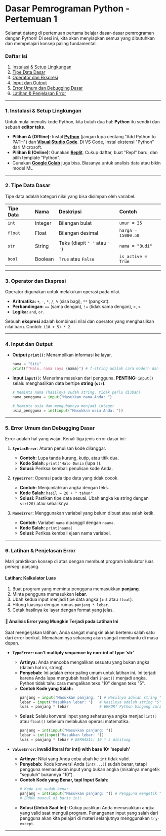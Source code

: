 # Dasar Pemrograman Python - Pertemuan 1

Selamat datang di pertemuan pertama belajar dasar-dasar pemrograman dengan Python! Di sesi ini, kita akan menyiapkan semua yang dibutuhkan dan mempelajari konsep paling fundamental.

### Daftar Isi
1.  [Instalasi & Setup Lingkungan](#1-instalasi--setup-lingkungan)
2.  [Tipe Data Dasar](#2-tipe-data-dasar)
3.  [Operator dan Ekspresi](#3-operator-dan-ekspresi)
4.  [Input dan Output](#4-input-dan-output)
5.  [Error Umum dan Debugging Dasar](#5-error-umum-dan-debugging-dasar)
6.  [Latihan & Penjelasan Error](#6-latihan--penjelasan-error)

---

### 1. Instalasi & Setup Lingkungan

Untuk mulai menulis kode Python, kita butuh dua hal: **Python** itu sendiri dan sebuah **editor teks**.

* **Pilihan A (Offline):** Instal **[Python](https://www.python.org/downloads/)** (jangan lupa centang "Add Python to PATH") dan **[Visual Studio Code](https://code.visualstudio.com/)**. Di VS Code, instal ekstensi "Python" dari Microsoft.
* **Pilihan B (Online):** Gunakan **[Replit](https://replit.com/)**. Cukup daftar, buat "Repl" baru, dan pilih template "Python".
* Gunakan **[Google Colab](https://colab.research.google.com/)** juga bisa. Biasanya untuk analisis data atau bikin model ML

---

### 2. Tipe Data Dasar

Tipe data adalah kategori nilai yang bisa disimpan oleh variabel.

| Tipe Data | Nama | Deskripsi | Contoh |
| :--- | :--- | :--- | :--- |
| `int` | Integer | Bilangan bulat | `umur = 25` |
| `float` | Float | Bilangan desimal | `harga = 15000.50` |
| `str` | String | Teks (diapit `" "` atau `' '`) | `nama = "Budi"` |
| `bool` | Boolean | `True` atau `False` | `is_active = True` |

---

### 3. Operator dan Ekspresi

Operator digunakan untuk melakukan operasi pada nilai.

* **Aritmatika:** `+`, `-`, `*`, `/`, `%` (sisa bagi), `**` (pangkat).
* **Perbandingan:** `==` (sama dengan), `!=` (tidak sama dengan), `>`, `<`.
* **Logika:** `and`, `or`.

Sebuah **ekspresi** adalah kombinasi nilai dan operator yang menghasilkan nilai baru. Contoh: `(10 + 5) * 2`.

---

### 4. Input dan Output

* **Output `print()`:** Menampilkan informasi ke layar.
    ```python
    nama = "Siti"
    print(f"Halo, nama saya {nama}") # f-string adalah cara modern dan mudah
    ```

* **Input `input()`:** Menerima masukan dari pengguna. **PENTING:** `input()` selalu menghasilkan data bertipe **string (`str`)**.
    ```python
    # Meminta nama (hasilnya sudah string, tidak perlu diubah)
    nama_pengguna = input("Masukkan nama Anda: ")

    # Meminta usia dan mengubahnya menjadi integer
    usia_pengguna = int(input("Masukkan usia Anda: "))
    ```

---

### 5. Error Umum dan Debugging Dasar

Error adalah hal yang wajar. Kenali tiga jenis error dasar ini:

1.  **`SyntaxError`**: Aturan penulisan kode dilanggar.
    * **Contoh:** Lupa tanda kurung, kutip, atau titik dua.
    * **Kode Salah:** `print("Halo Dunia` (lupa `)`).
    * **Solusi:** Periksa kembali penulisan kode Anda.

2.  **`TypeError`**: Operasi pada tipe data yang tidak cocok.
    * **Contoh:** Menjumlahkan angka dengan teks.
    * **Kode Salah:** `hasil = 20 + " tahun"`
    * **Solusi:** Pastikan tipe data sesuai. Ubah angka ke string dengan `str(20)` atau sebaliknya.

3.  **`NameError`**: Menggunakan variabel yang belum dibuat atau salah ketik.
    * **Contoh:** Variabel `nama` dipanggil dengan `naama`.
    * **Kode Salah:** `print(naama)`
    * **Solusi:** Periksa kembali ejaan nama variabel.

---

### 6. Latihan & Penjelasan Error

Mari praktikkan konsep di atas dengan membuat program kalkulator luas persegi panjang.

#### Latihan: Kalkulator Luas

1.  Buat program yang meminta pengguna memasukkan **panjang**.
2.  Minta pengguna memasukkan **lebar**.
3.  Ubah kedua input menjadi tipe data angka (`int` atau `float`).
4.  Hitung luasnya dengan rumus `panjang * lebar`.
5.  Cetak hasilnya ke layar dengan format yang jelas.

#### 🚨 Analisis Error yang Mungkin Terjadi pada Latihan Ini

Saat mengerjakan latihan, Anda sangat mungkin akan bertemu salah satu dari error berikut. Memahaminya sekarang akan sangat membantu di masa depan.

* **`TypeError`: can't multiply sequence by non-int of type 'str'**
    * **Artinya:** Anda mencoba mengalikan sesuatu yang bukan angka (dalam hal ini, string).
    * **Penyebab:** Ini adalah error paling umum untuk latihan ini. Ini terjadi karena Anda lupa mengubah hasil dari `input()` menjadi angka. Python tidak tahu cara mengalikan teks "10" dengan teks "5".
    * **Contoh Kode yang Salah:**
        ```python
        panjang = input("Masukkan panjang: ") # Hasilnya adalah string "10"
        lebar = input("Masukkan lebar: ")   # Hasilnya adalah string "5"
        luas = panjang * lebar              # ERROR! Python bingung cara mengalikan teks
        ```
    * **Solusi:** Selalu konversi input yang seharusnya angka menjadi `int()` atau `float()` sebelum melakukan operasi matematika.
        ```python
        panjang = int(input("Masukkan panjang: "))
        lebar = int(input("Masukkan lebar: "))
        luas = panjang * lebar # BERHASIL! 10 * 5 dihitung
        ```

* **`ValueError`: invalid literal for int() with base 10: 'sepuluh'**
    * **Artinya:** Nilai yang Anda coba ubah ke `int` tidak valid.
    * **Penyebab:** Kode konversi Anda (`int(...)`) sudah benar, tetapi pengguna memasukkan input yang bukan angka (misalnya mengetik "sepuluh" bukannya "10").
    * **Contoh Kode yang Benar, tapi Input Salah:**
        ```python
        # Kode ini sudah benar
        panjang = int(input("Masukkan panjang: ")) # Pengguna mengetik "sepuluh"
        # ERROR muncul di baris ini!
        ```
    * **Solusi (Untuk Saat Ini):** Cukup pastikan Anda memasukkan angka yang valid saat menguji program. Penanganan input yang salah dari pengguna akan kita pelajari di materi selanjutnya menggunakan `try-except`.

---
